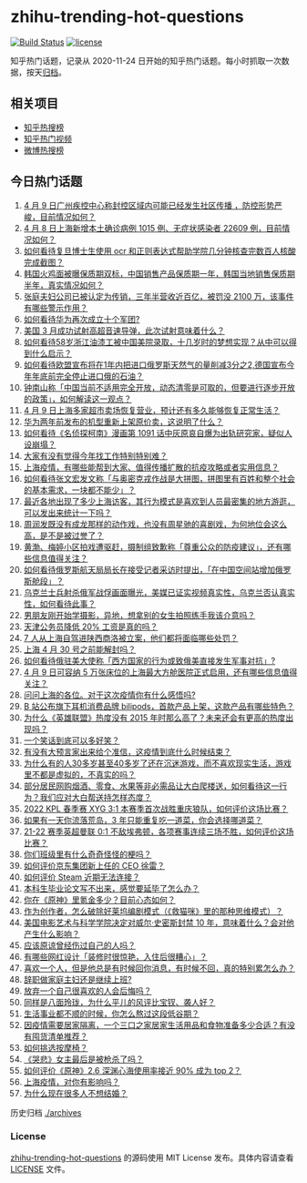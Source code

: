 # zhihu-trending-hot-questions

[![Build Status](https://github.com/justjavac/zhihu-trending-hot-questions/workflows/ci/badge.svg?branch=master)](https://github.com/justjavac/zhihu-trending-hot-questions/actions)
[![license](https://img.shields.io/github/license/justjavac/zhihu-trending-hot-questions)](https://github.com/justjavac/zhihu-trending-hot-questions/blob/master/LICENSE)

知乎热门话题，记录从 2020-11-24 日开始的知乎热门话题。每小时抓取一次数据，按天[归档](./archives)。

## 相关项目

- [知乎热搜榜](https://github.com/justjavac/zhihu-trending-top-search)
- [知乎热门视频](https://github.com/justjavac/zhihu-trending-hot-video)
- [微博热搜榜](https://github.com/justjavac/weibo-trending-hot-search)

## 今日热门话题

<!-- BEGIN -->
<!-- 最后更新时间 Sun Apr 10 2022 03:17:45 GMT+0800 (China Standard Time) -->

1. [4 月 9 日广州疾控中心称封控区域内可能已经发生社区传播 ，防控形势严峻，目前情况如何？](https://www.zhihu.com/question/526886785)
1. [4 月 8 日上海新增本土确诊病例 1015 例、无症状感染者 22609 例，目前情况如何？](https://www.zhihu.com/question/526855954)
1. [如何看待复旦博士生使用 ocr 和正则表达式帮助学院几分钟核查完数百人核酸完成截图？](https://www.zhihu.com/question/526681561)
1. [韩国火鸡面被曝保质期双标，中国销售产品保质期一年，韩国当地销售保质期半年，真实情况如何？](https://www.zhihu.com/question/526942847)
1. [张庭夫妇公司已被认定为传销，三年半营收近百亿，被罚没 2100 万，该事件有哪些警示作用？](https://www.zhihu.com/question/526910670)
1. [如何看待华为再次成立十个军团?](https://www.zhihu.com/question/526091147)
1. [美国 3 月成功试射高超音速导弹，此次试射意味着什么？](https://www.zhihu.com/question/526152741)
1. [如何看待58岁浙江油漆工被中国美院录取，十几岁时的梦想实现？从中可以得到什么启示？](https://www.zhihu.com/question/526384651)
1. [如何看待欧盟宣布将在1年内把进口俄罗斯天然气的量削减3分之2,德国宣布今年年底前完全停止进口俄的石油？](https://www.zhihu.com/question/525828304)
1. [钟南山称「中国当前不适用完全开放，动态清零是可取的，但要进行逐步开放的政策」，如何解读这一观点？](https://www.zhihu.com/question/526914847)
1. [4 月 9 日上海多家超市卖场恢复营业，预计还有多久能够恢复正常生活？](https://www.zhihu.com/question/526933959)
1. [华为两年前发布的机型重新上架原价卖，这说明了什么？](https://www.zhihu.com/question/526733272)
1. [如何看待《名侦探柯南》漫画第 1091 话中灰原哀自爆为出轨研究家，疑似人设崩塌？](https://www.zhihu.com/question/526861558)
1. [大家有没有觉得今年找工作特别特别难？](https://www.zhihu.com/question/520706669)
1. [上海疫情，有哪些能帮到大家、值得传播扩散的抗疫攻略或者实用信息？](https://www.zhihu.com/question/526856472)
1. [如何看待张文宏发文称「与奥密克戎作战是大拼图，拼图里有百姓和整个社会的基本需求，一块都不能少」？](https://www.zhihu.com/question/526892193)
1. [最近各地出现了多少上海访客，其行为模式是喜欢到人员最密集的地方游逛，可以发出来统计一下吗？](https://www.zhihu.com/question/526652293)
1. [周润发既没有成龙那样的动作戏，也没有周星驰的喜剧戏，为何地位会这么高，是不是被过誉了？](https://www.zhihu.com/question/525917244)
1. [黄渤、梅婷小区拍戏遭驱赶，摄制组致歉称「尊重公众的防疫建议」，还有哪些信息值得关注？](https://www.zhihu.com/question/526764376)
1. [如何看待俄罗斯航天局局长在接受记者采访时提出，「在中国空间站增加俄罗斯舱段」？](https://www.zhihu.com/question/525901610)
1. [乌克兰士兵射杀俄军战俘画面曝光，美媒已证实视频真实性，乌克兰否认真实性，如何看待此事？](https://www.zhihu.com/question/526666215)
1. [男朋友刚开始学摄影，异地，想拿别的女生拍照练手我该介意吗？](https://www.zhihu.com/question/526189184)
1. [天津公务员降低 20% 工资是真的吗？](https://www.zhihu.com/question/391494344)
1. [7 人从上海自驾进陕西商洛被立案，他们都将面临哪些处罚？](https://www.zhihu.com/question/526683242)
1. [上海 4 月 30 号之前能解封吗？](https://www.zhihu.com/question/526179761)
1. [如何看待俄驻美大使称「西方国家的行为或致俄美直接发生军事对抗」?](https://www.zhihu.com/question/526901484)
1. [4 月 9 日可容纳 5 万张床位的上海最大方舱医院正式启用，还有哪些信息值得关注？](https://www.zhihu.com/question/526962058)
1. [问问上海的各位。对于这次疫情你有什么感悟吗?](https://www.zhihu.com/question/526344471)
1. [B 站公布旗下耳机消费品牌 bilipods，首款产品上架，这款产品有哪些特色？](https://www.zhihu.com/question/526458954)
1. [为什么《英雄联盟》热度没有 2015 年时那么高了？未来还会有更高的热度出现吗？](https://www.zhihu.com/question/519572315)
1. [一个笑话到底可以多好笑？](https://www.zhihu.com/question/450919730)
1. [有没有大预言家出来给个准信，这疫情到底什么时候结束？](https://www.zhihu.com/question/524865043)
1. [为什么有的人30多岁甚至40多岁了还在沉迷游戏，而不喜欢现实生活，游戏里不都是虚拟的，不真实的吗？](https://www.zhihu.com/question/526112110)
1. [部分居民网购烟酒、零食、水果等非必需品让大白爬楼送，如何看待这一行为？我们应对大白帮送持怎样态度？](https://www.zhihu.com/question/526975168)
1. [2022 KPL 春季赛 XYG 3:1 本赛季首次战胜重庆狼队，如何评价这场比赛？](https://www.zhihu.com/question/526954547)
1. [如果有一天你流落荒岛，3 年只能重复吃一道菜，你会选择哪道菜？](https://www.zhihu.com/question/520541589)
1. [21-22 赛季英超曼联 0:1 不敌埃弗顿，各项赛事连续三场不胜，如何评价这场比赛？](https://www.zhihu.com/question/526954083)
1. [你们班级里有什么奇奇怪怪的梗吗？](https://www.zhihu.com/question/525827171)
1. [如何评价京东集团新上任的 CEO 徐雷？](https://www.zhihu.com/question/526494979)
1. [如何评价 Steam 近期无法连接？](https://www.zhihu.com/question/525590687)
1. [本科生毕业论文写不出来，感觉要延毕了怎么办？](https://www.zhihu.com/question/526445048)
1. [你在《原神》里氪金多少？目前心态如何？](https://www.zhihu.com/question/515350986)
1. [作为创作者，怎么破除好莱坞编剧模式（《救猫咪》里的那种思维模式）？](https://www.zhihu.com/question/37122686)
1. [美国电影艺术与科学学院决定对威尔·史密斯封禁 10 年，意味着什么？会对他产生什么影响？](https://www.zhihu.com/question/526858438)
1. [应该原谅曾经伤过自己的人吗？](https://www.zhihu.com/question/525805297)
1. [有哪些网红设计「装修时很惊艳，入住后很糟心」？](https://www.zhihu.com/question/524291783)
1. [喜欢一个人，但是他总是有时候回你消息，有时候不回，真的特别累怎么办？](https://www.zhihu.com/question/525923963)
1. [辞职做家庭主妇还是继续上班?](https://www.zhihu.com/question/526853319)
1. [放弃一个自己很喜欢的人会后悔吗？](https://www.zhihu.com/question/515580948)
1. [同样是八面玲珑，为什么平儿的风评比宝钗、袭人好？](https://www.zhihu.com/question/410804877)
1. [生活事业都不顺的时候，你怎么熬过这段低谷期？](https://www.zhihu.com/question/526010790)
1. [因疫情需要居家隔离，一个三口之家居家生活用品和食物准备多少合适？有没有囤货清单推荐？](https://www.zhihu.com/question/526917754)
1. [如何挑选按摩椅？](https://www.zhihu.com/question/38865319)
1. [《哭悲》女主最后是被枪杀了吗？](https://www.zhihu.com/question/526584428)
1. [如何评价《原神》2.6 深渊心海使用率接近 90% 成为 top 2？](https://www.zhihu.com/question/526326874)
1. [上海疫情，对你有影响吗？](https://www.zhihu.com/question/525963620)
1. [为什么现在很多人不想结婚？](https://www.zhihu.com/question/526906022)

<!-- END -->

历史归档 [./archives](./archives)

### License

[zhihu-trending-hot-questions](https://github.com/justjavac/zhihu-trending-hot-questions)
的源码使用 MIT License 发布。具体内容请查看 [LICENSE](./LICENSE) 文件。

